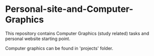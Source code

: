# Personal-site-and-Computer-Graphics
This repository contains Computer Graphics (study related) tasks and personal website starting point.

Computer graphics can be found in 'projects' folder.
